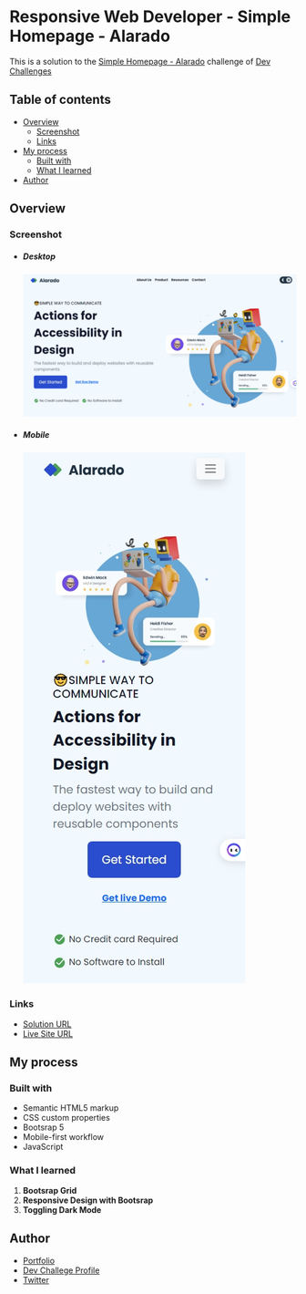 # Responsive Web Developer - Simple Homepage - Alarado

This is a solution to the [Simple Homepage - Alarado](https://devchallenges.io/challenge/simple-hompage-alarado) challenge of [Dev Challenges](https://devchallenges.io/path/responsive-web-developer)

## Table of contents

- [Overview](#overview)
  - [Screenshot](#screenshot)
  - [Links](#links)
- [My process](#my-process)
  - [Built with](#built-with)
  - [What I learned](#what-i-learned)
- [Author](#author)

## Overview

### Screenshot

- ##### Desktop

  ![](./assets/img/desktop.png)
- ##### Mobile

  ![](./assets/img/mobile.png)

### Links

- [Solution URL](https://github.com/MahmoodHashem/dev-challenges/tree/main/Responsive%20Web%20Developer/simple-homepage-alarado)
- [Live Site URL](https://mahmoodhashem.github.io/dev-challenges/Responsive%20Web%20Developer/simple-homepage-alarado/index.html)

## My process

### Built with

- Semantic HTML5 markup
- CSS custom properties
- Bootsrap 5
- Mobile-first workflow
- JavaScript

### What I learned

1. **Bootsrap Grid**
2. **Responsive Design with Bootsrap**
3. **Toggling Dark Mode**

## Author

- [Portfolio](https://main--mahmood-hashemi.netlify.app/)
- [Dev Challege Profile](https://devchallenges.io/profile/74ecefe8-8279-4b2c-acc9-225aae358096)
- [Twitter](https://twitter.com/Mahmood18999963)
